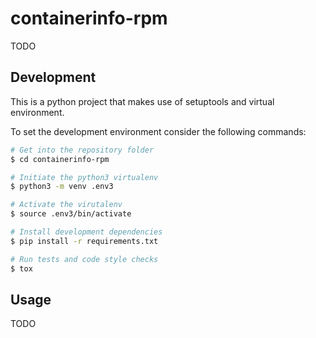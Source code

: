 # containerinfo-rpm

TODO

## Development

This is a python project that makes use of setuptools and virtual environment.

To set the development environment consider the following commands:

```bash
# Get into the repository folder
$ cd containerinfo-rpm

# Initiate the python3 virtualenv
$ python3 -m venv .env3

# Activate the virutalenv
$ source .env3/bin/activate

# Install development dependencies
$ pip install -r requirements.txt

# Run tests and code style checks
$ tox
```

## Usage

TODO

